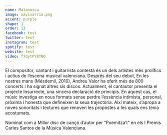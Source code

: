 ```yaml
---
name: Matanusca
image: xavisarria.png
accent: purple
shape: 1
order: 13
facebook: test
twitter: test
instagram: test
spotify: test
website: test
video: f7dytPY8TNQ
---
```


El compositor, cantant i guitarrista contestà és un dels artistes més prolífics i actius de l’escena musical valenciana. Després del seu debut, En les nostres mans (Mésdemil, 2010), Andreu Valor ha oferit més de 800 concerts i ha signat altres sis discos. Actualment, el cantautor presenta el projecte Insurrecte, una sincera declaració de principis. En aquest cas, el músic investiga en nous formats sense perdre l’essència intimista, personal, pròxima i honesta que defineixen la seua trajectòria. Així mateix, s’apropa a noves sonoritats i textures que renoven les propostes a les quals ens tenia acostumats.

Nominat com a Millor disc de cançó d’autor per “Poemitza’t” en els I Premis Carles Santos de la Música Valenciana.
